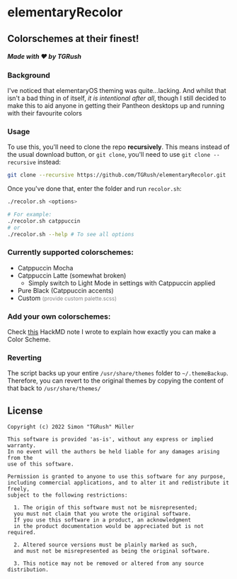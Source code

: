 # elementaryRecolor
## Colorschemes at their finest!
##### Made with :heart: by TGRush


### Background

I've noticed that elementaryOS theming was quite...lacking. And whilst that isn't a bad thing in of itself, *it is intentional after all*, though I still decided to make this to aid anyone in getting their Pantheon desktops up and running with their favourite colors

### Usage

To use this, you'll need to clone the repo **recursively**. This means instead of the usual download button, or `git clone`, you'll need to use `git clone --recursive` instead:
```bash
git clone --recursive https://github.com/TGRush/elementaryRecolor.git
```

Once you've done that, enter the folder and run `recolor.sh`:
```bash
./recolor.sh <options>

# For example:
./recolor.sh catppuccin
# or
./recolor.sh --help # To see all options
```

### Currently supported colorschemes:

- Catppuccin Mocha
- Catppuccin Latte (somewhat broken)
	- Simply switch to Light Mode in settings with Catppuccin applied
- Pure Black (Catppuccin accents)
- Custom <span style="font-size:12px;color:grey;">(provide custom palette.scss)</span>

### Add your own colorschemes:

Check [this](https://hackmd.io/@TGRush/elementaryRecolor-Custom-Color-Schemes) HackMD note I wrote to explain how exactly you can make a Color Scheme.

### Reverting

The script backs up your entire `/usr/share/themes` folder to `~/.themeBackup`. Therefore, you can revert to the original themes by copying the content of that back to `/usr/share/themes/`

## License

```
Copyright (c) 2022 Simon "TGRush" Müller

This software is provided 'as-is', without any express or implied warranty. 
In no event will the authors be held liable for any damages arising from the
use of this software.

Permission is granted to anyone to use this software for any purpose, 
including commercial applications, and to alter it and redistribute it freely, 
subject to the following restrictions:

  1. The origin of this software must not be misrepresented; 
  you must not claim that you wrote the original software. 
  If you use this software in a product, an acknowledgment 
  in the product documentation would be appreciated but is not required.

  2. Altered source versions must be plainly marked as such, 
  and must not be misrepresented as being the original software.

  3. This notice may not be removed or altered from any source distribution.
```
